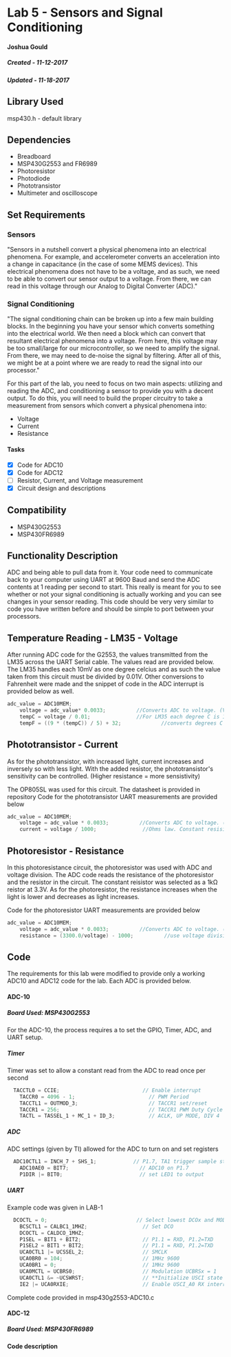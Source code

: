 # Lab 5 - Sensors and Signal Conditioning
#### Joshua Gould
##### Created - 11-12-2017
##### Updated - 11-18-2017

## Library Used
msp430.h - default library

## Dependencies
* Breadboard
* MSP430G2553 and FR6989
* Photoresistor
* Photodiode
* Phototransistor
* Multimeter and oscilloscope

## Set Requirements
### Sensors
"Sensors in a nutshell convert a physical phenomena into an electrical phenomena. For example, and accelerometer converts an acceleration into a change in capacitance (in the case of some MEMS devices). This electrical phenomena does not have to be a voltage, and as such, we need to be able to convert our sensor output to a voltage. From there, we can read in this voltage through our Analog to Digital Converter (ADC)."

### Signal Conditioning
"The signal conditioning chain can be broken up into a few main building blocks. In the beginning you have your sensor which converts something into the electrical world. We then need a block which can convert that resultant electrical phenomena into a voltage. From here, this voltage may be too small/large for our microcontroller, so we need to amplify the signal. From there, we may need to de-noise the signal by filtering. After all of this, we might be at a point where we are ready to read the signal into our processor."

For this part of the lab, you need to focus on two main aspects: utilizing and reading the ADC, and conditioning a sensor to provide you with a decent output. To do this, you will need to build the proper circuitry to take a measurement from sensors which convert a physical phenomena into:
* Voltage
* Current
* Resistance

#### Tasks
* [x] Code for ADC10
* [x] Code for ADC12
* [ ] Resistor, Current, and Voltage measurement
* [x] Circuit design and descriptions

## Compatibility
* MSP430G2553
* MSP430FR6989

## Functionality Description

ADC and being able to pull data from it. Your code need to communicate back to your computer using UART at 9600 Baud and send the ADC contents at 1 reading per second to start. This really is meant for you to see whether or not your signal conditioning is actually working and you can see changes in your sensor reading. This code should be very very similar to code you have written before and should be simple to port between your processors.

## Temperature Reading - LM35 - Voltage
After running ADC code for the G2553, the values transmitted from the LM35 across the UART Serial cable.
The values read are provided below. The LM35 handles each 10mV as one degree celcius and as such the value taken from this circuit must be divided by 0.01V. Other conversions to Fahrenheit were made and the snippet of code in the ADC interrupt is provided below as well.

```C
adc_value = ADC10MEM;
	voltage = adc_value* 0.0033;          //Converts ADC to voltage. (Vref/2^10) = 0.0033 * ADC = voltage
	tempC = voltage / 0.01;               //For LM35 each degree C is 10mv (0.01V)
	tempF = ((9 * (tempC)) / 5) + 32;             //converts degrees C to degrees F
```

## Phototransistor - Current
As for the phototransistor, with increased light, current increases and inversely so with less light. With the added resistor, the phototransistor's sensitivity can be controlled. (Higher resistance = more sensistivity)

The OP805SL was used for this circuit. The datasheet is provided in repository
Code for the phototransistor UART measurements are provided below

```C
adc_value = ADC10MEM;
	voltage = adc_value * 0.0033;          //Converts ADC to voltage. (Vref/2^10) = 0.0033 * ADC = voltage
	current = voltage / 1000;               //Ohms law. Constant resisitor is 1kΩ
```
## Photoresistor - Resistance
In this photoresistance circuit, the photoresistor was used with ADC and voltage division.
The ADC code reads the resistance of the photoresistor and the resistor in the circuit. The constant reisistor was selected as a 1kΩ reistor at 3.3V. As for the photoresistor, the resistance increases when the light is lower and decreases as light increases.

Code for the photoresistor UART measurements are provided below

```C
adc_value = ADC10MEM;
	voltage = adc_value * 0.0033;          //Converts ADC to voltage. (Vref/2^10) = 0.0033 * ADC = voltage
	resistance = (3300.0/voltage) - 1000;          //use voltage division equation
```
## Code
The requirements for this lab were modified to provide only a working ADC10 and ADC12 code for the lab. Each ADC is provided below.

#### ADC-10
##### Board Used: MSP430G2553
For the ADC-10, the process requires a to set the GPIO, Timer, ADC, and UART setup.

##### Timer
Timer was set to allow a constant read from the ADC to read once per second

```C
  TACCTL0 = CCIE;                           // Enable interrupt
	TACCR0 = 4096 - 1;                        // PWM Period
	TACCTL1 = OUTMOD_3;                       // TACCR1 set/reset
	TACCR1 = 256;                             // TACCR1 PWM Duty Cycle
	TACTL = TASSEL_1 + MC_1 + ID_3;           // ACLK, UP MODE, DIV 4
```

##### ADC
ADC settings (given by TI) allowed for the ADC to turn on and set registers

```C
  ADC10CTL1 = INCH_7 + SHS_1;            // P1.7, TA1 trigger sample start
	ADC10AE0 = BIT7;                       // ADC10 on P1.7
	P1DIR |= BIT0;                         // set LED1 to output
```
##### UART
Example code was given in LAB-1 
```C
  DCOCTL = 0;                             // Select lowest DCOx and MODx settings
	BCSCTL1 = CALBC1_1MHZ;                  // Set DCO
	DCOCTL = CALDCO_1MHZ;
	P1SEL = BIT1 + BIT2;                    // P1.1 = RXD, P1.2=TXD
	P1SEL2 = BIT1 + BIT2;                   // P1.1 = RXD, P1.2=TXD
	UCA0CTL1 |= UCSSEL_2;                   // SMCLK
	UCA0BR0 = 104;                          // 1MHz 9600
	UCA0BR1 = 0;                            // 1MHz 9600
	UCA0MCTL = UCBRS0;                      // Modulation UCBRSx = 1
	UCA0CTL1 &= ~UCSWRST;                   // **Initialize USCI state machine**
	IE2 |= UCA0RXIE;                        // Enable USCI_A0 RX interrupt
```

Complete code provided in msp430g2553-ADC10.c

#### ADC-12
##### Board Used: MSP430FR6989

#### Code description



